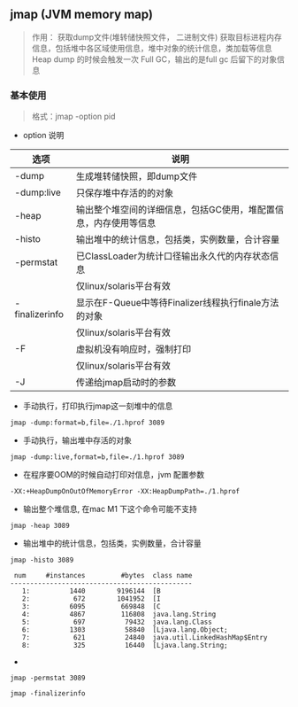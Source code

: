 ## jmap (JVM memory map)
> 作用： 
> 获取dump文件(堆转储快照文件， 二进制文件)
> 获取目标进程内存信息，包括堆中各区域使用信息，堆中对象的统计信息，类加载等信息
> Heap dump 的时候会触发一次 Full GC，输出的是full gc 后留下的对象信息

### 基本使用
> 格式：jmap -option pid

- option 说明

| 选项             | 说明                                    |
|----------------|---------------------------------------|
| -dump          | 生成堆转储快照，即dump文件                       |
| -dump:live     | 只保存堆中存活的的对象                           |
| -heap          | 输出整个堆空间的详细信息，包括GC使用，堆配置信息，内存使用等信息     |
| -histo         | 输出堆中的统计信息，包括类，实例数量，合计容量               |
| -permstat      | 已ClassLoader为统计口径输出永久代的内存状态信息         |
|                | 仅linux/solaris平台有效                    |
| -finalizerinfo | 显示在F-Queue中等待Finalizer线程执行finale方法的对象 |
|                | 仅linux/solaris平台有效                    |
| -F             | 虚拟机没有响应时，强制打印                         |
|                | 仅linux/solaris平台有效                    |
| -J <flag>      | 传递给jmap启动时的参数                         |

- 手动执行，打印执行jmap这一刻堆中的信息
```shell
jmap -dump:format=b,file=./1.hprof 3089
```

- 手动执行，输出堆中存活的对象
```shell
jmap -dump:live,format=b,file=./1.hprof 3089 
```
- 在程序要OOM的时候自动打印对信息，jvm 配置参数
```
-XX:+HeapDumpOnOutOfMemoryError -XX:HeapDumpPath=./1.hprof
```

- 输出整个堆信息, 在mac M1 下这个命令可能不支持
```shell
jmap -heap 3089
```

- 输出堆中的统计信息，包括类，实例数量，合计容量
```shell
jmap -histo 3089
```
```shell
 num     #instances         #bytes  class name
----------------------------------------------
   1:          1440        9196144  [B
   2:           672        1041952  [I
   3:          6095         669848  [C
   4:          4867         116808  java.lang.String
   5:           697          79432  java.lang.Class
   6:          1303          58840  [Ljava.lang.Object;
   7:           621          24840  java.util.LinkedHashMap$Entry
   8:           325          16440  [Ljava.lang.String;

```

- 
```shell
jmap -permstat 3089
```

```shell
jmap -finalizerinfo
```